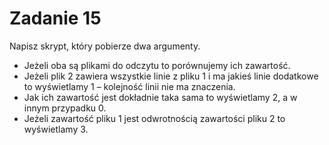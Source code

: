 # Zadanie 15

Napisz skrypt, który pobierze dwa argumenty. 

- Jeżeli oba są plikami do odczytu to porównujemy ich zawartość. 
- Jeżeli plik 2 zawiera wszystkie linie z pliku 1 i ma jakieś linie dodatkowe to wyświetlamy 1 – kolejność linii nie ma znaczenia.
- Jak ich zawartość jest dokładnie taka sama to wyświetlamy 2, a w innym przypadku 0.
- Jeżeli zawartość pliku 1 jest odwrotnością zawartości pliku 2 to wyświetlamy 3.